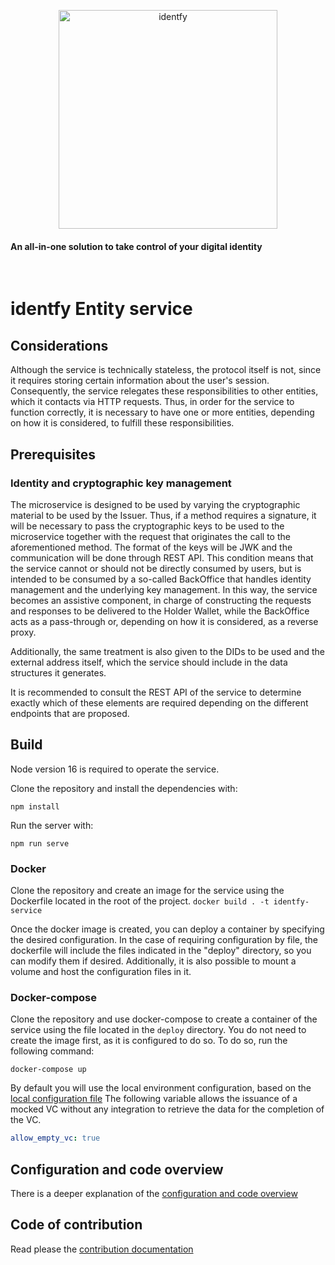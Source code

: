 <p align="center">
    <picture>
      <source media="(prefers-color-scheme: dark)" srcset="./img/identfy-logo-dark.svg">
      <source media="(prefers-color-scheme: light)" srcset="./img/identfy-logo-light.svg">
      <img alt="identfy" src="./img/identfy.png" width="350" style="max-width: 100%;">
    </picture>
</p>

<p align="center">
  <h4>
    An all-in-one solution to take control of your digital identity
  </h4>
</p>

<br/>

#  identfy Entity service

## Considerations

Although the service is technically stateless, the protocol itself is not, since it requires storing certain information about the user's session. Consequently, the service relegates these responsibilities to other entities, which it contacts via HTTP requests. Thus, in order for the service to function correctly, it is necessary to have one or more entities, depending on how it is considered, to fulfill these responsibilities.


## Prerequisites

### Identity and cryptographic key management

The microservice is designed to be used by varying the cryptographic material to be used by the Issuer. Thus, if a method requires a signature, it will be necessary to pass the cryptographic keys to be used to the microservice together with the request that originates the call to the aforementioned method. The format of the keys will be JWK and the communication will be done through REST API. This condition means that the service cannot or should not be directly consumed by users, but is intended to be consumed by a so-called BackOffice that handles identity management and the underlying key management. In this way, the service becomes an assistive component, in charge of constructing the requests and responses to be delivered to the Holder Wallet, while the BackOffice acts as a pass-through or, depending on how it is considered, as a reverse proxy.

Additionally, the same treatment is also given to the DIDs to be used and the external address itself, which the service should include in the data structures it generates.

It is recommended to consult the REST API of the service to determine exactly which of these elements are required depending on the different endpoints that are proposed.

## Build

Node version 16 is required to operate the service.

Clone the repository and install the dependencies with:

`npm install`

Run the server with:

`npm run serve`


### Docker

Clone the repository and create an image for the service using the Dockerfile located in the root of the project.
`docker build . -t identfy-service` 

Once the docker image is created, you can deploy a container by specifying the desired configuration. In the case of requiring configuration by file, the dockerfile will include the files indicated in the "deploy" directory, so you can modify them if desired. Additionally, it is also possible to mount a volume and host the configuration files in it.


### Docker-compose

Clone the repository and use docker-compose to create a container of the service using the file located in the `deploy` directory. You do not need to create the image first, as it is configured to do so. To do so, run the following command:

`docker-compose up`


By default you will use the local environment configuration, based on the [local configuration file](./deploy/config/local.yaml) The following variable allows the issuance of a mocked VC without any integration to retrieve the data for the completion of the VC.

```yml
allow_empty_vc: true
```


## Configuration and code overview

There is a deeper explanation of the [configuration and code overview](./IDENTFY_SERVICE_TECH_OVERVIEW.md)



## Code of contribution

Read please the [contribution documentation](../CONTRIBUTING.md)